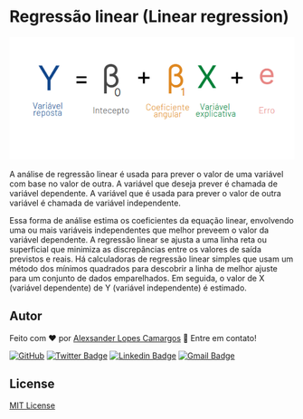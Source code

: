 # Regressão linear (Linear regression)

![Regressão linear (Linear regression)](img/linear_regression.png "Regressão linear (Linear regression)")

A análise de regressão linear é usada para prever o valor de uma variável com base no valor de outra. A variável que deseja prever é chamada de variável dependente. A variável que é usada para prever o valor de outra variável é chamada de variável independente.

Essa forma de análise estima os coeficientes da equação linear, envolvendo uma ou mais variáveis independentes que melhor preveem o valor da variável dependente. A regressão linear se ajusta a uma linha reta ou superficial que minimiza as discrepâncias entre os valores de saída previstos e reais. Há calculadoras de regressão linear simples que usam um método dos mínimos quadrados para descobrir a linha de melhor ajuste para um conjunto de dados emparelhados. Em seguida, o valor de X (variável dependente) de Y (variável independente) é estimado.

## Autor

Feito com :heart: por [Alexsander Lopes Camargos](https://github.com/alexcamargos) :wave: Entre em contato!

[![GitHub](https://img.shields.io/badge/-AlexCamargos-1ca0f1?style=flat-square&labelColor=1ca0f1&logo=github&logoColor=white&link=https://github.com/alexcamargos)](https://github.com/alexcamargos)
[![Twitter Badge](https://img.shields.io/badge/-@alcamargos-1ca0f1?style=flat-square&labelColor=1ca0f1&logo=twitter&logoColor=white&link=https://twitter.com/alcamargos)](https://twitter.com/alcamargos)
[![Linkedin Badge](https://img.shields.io/badge/-alexcamargos-1ca0f1?style=flat-square&logo=Linkedin&logoColor=white&link=https://www.linkedin.com/in/alexcamargos/)](https://www.linkedin.com/in/alexcamargos/)
[![Gmail Badge](https://img.shields.io/badge/-alcamargos@vivaldi.net-1ca0f1?style=flat-square&labelColor=1ca0f1&logo=Gmail&logoColor=white&link=mailto:alcamargos@vivaldi.net)](mailto:alcamargos@vivaldi.net)

## License

[MIT License](https://choosealicense.com/licenses/mit/)
